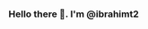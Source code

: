 ### Hello there 👋. I'm @ibrahimt2

<!--
**ibrahimt2/ibrahimt2** is a ✨ _special_ ✨ repository because its `README.md` (this file) appears on your GitHub profile.

Here are some ideas to get you started:

- 🔭 I love working with ReactJS, Python and Java
- 🌱 I’m currently learning Flask
- 💬 Ask me about ...
- 📫 How to reach me: ibrahim.miraj@mail.mcgill.ca

-->
